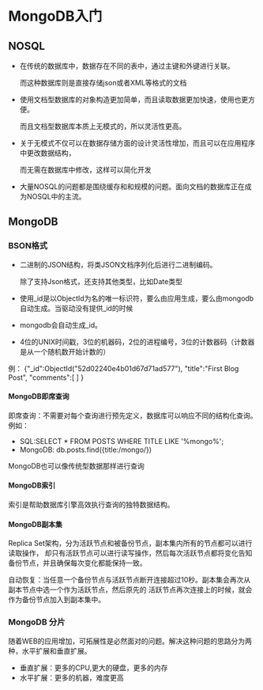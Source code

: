 # MongoDB入门
## NOSQL
- 在传统的数据库中，数据存在不同的表中，通过主键和外键进行关联。

  而这种数据库则是直接存储json或者XML等格式的文档

- 使用文档型数据库的对象构造更加简单，而且读取数据更加快速，使用也更方便。

  而且文档型数据库本质上无模式的，所以灵活性更高。

- 关于无模式不仅可以在数据存储方面的设计灵活性增加，而且可以在应用程序中更改数据结构，

  而无需在数据库中修改，这样可以简化开发

- 大量NOSQL的问题都是围绕缓存和和规模的问题。面向文档的数据库正在成为NOSQL中的主流。

## MongoDB
### BSON格式
- 二进制的JSON结构，将类JSON文档序列化后进行二进制编码。

  除了支持Json格式，还支持其他类型，比如Date类型

- 使用_id是以ObjectId为名的唯一标识符，要么由应用生成，要么由mongodb自动生成。当驱动没有提供_id的时候
- mongodb会自动生成_id。
- 4位的UNIX时间戳，3位的机器码，2位的进程编号，3位的计数器码（计数器是从一个随机数开始计数的）

例： {"_id":ObjectId("52d02240e4b01d67d71ad577"),     "title":"First Blog Post",     "comments":[ ] }

#### MongoDB即席查询
即席查询：不需要对每个查询进行预先定义，数据库可以响应不同的结构化查询。  例如：
- SQL:SELECT * FROM POSTS WHERE TITLE LIKE '%mongo%';
- MongoDB: db.posts.find({title:/mongo/})

MongoDB也可以像传统型数据那样进行查询

#### MongoDB索引
索引是帮助数据库引擎高效执行查询的独特数据结构。

#### MongoDB副本集
Replica Set架构，分为活跃节点和被备份节点，副本集内所有的节点都可以进行读取操作， 却只有活跃节点可以进行读写操作，然后每次活跃节点都将变化告知备份节点，并且确保每次变化都能保持一致。

自动恢复：当任意一个备份节点与活跃节点断开连接超过10秒。副本集会再次从副本节点中选一个作为活跃节点，然后原先的 活跃节点再次连接上的时候，就会作为备份节点加入到副本集中。

### MongoDB 分片
随着WEB的应用增加，可拓展性是必然面对的问题。解决这种问题的思路分为两种，水平扩展和垂直扩展。
- 垂直扩展：更多的CPU,更大的硬盘，更多的内存
- 水平扩展：更多的机器，难度更高
